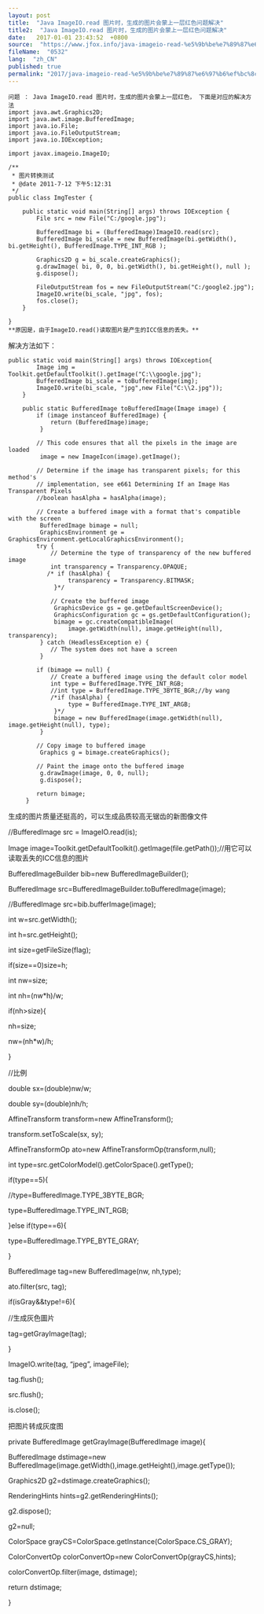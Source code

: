 ```yaml
---
layout: post
title:  "Java ImageIO.read 图片时，生成的图片会蒙上一层红色问题解决"
title2:  "Java ImageIO.read 图片时，生成的图片会蒙上一层红色问题解决"
date:   2017-01-01 23:43:52  +0800
source:  "https://www.jfox.info/java-imageio-read-%e5%9b%be%e7%89%87%e6%97%b6%ef%bc%8c%e7%94%9f%e6%88%90%e7%9a%84%e5%9b%be%e7%89%87%e4%bc%9a%e8%92%99%e4%b8%8a%e4%b8%80%e5%b1%82%e7%ba%a2%e8%89%b2%e9%97%ae%e9%a2%98%e8%a7%a3%e5%86%b3.html"
fileName:  "0532"
lang:  "zh_CN"
published: true
permalink: "2017/java-imageio-read-%e5%9b%be%e7%89%87%e6%97%b6%ef%bc%8c%e7%94%9f%e6%88%90%e7%9a%84%e5%9b%be%e7%89%87%e4%bc%9a%e8%92%99%e4%b8%8a%e4%b8%80%e5%b1%82%e7%ba%a2%e8%89%b2%e9%97%ae%e9%a2%98%e8%a7%a3%e5%86%b3.html"
---
```




    问题 ： Java ImageIO.read 图片时，生成的图片会蒙上一层红色， 下面是对应的解决方法
    import java.awt.Graphics2D;
    import java.awt.image.BufferedImage;
    import java.io.File;
    import java.io.FileOutputStream;
    import java.io.IOException;
    
    import javax.imageio.ImageIO;
    
    /**
     * 图片转换测试
     * @date 2011-7-12 下午5:12:31
     */
    public class ImgTester {
    
    	public static void main(String[] args) throws IOException {
    		File src = new File("C:/google.jpg");
    
    		BufferedImage bi = (BufferedImage)ImageIO.read(src);
    		BufferedImage bi_scale = new BufferedImage(bi.getWidth(), bi.getHeight(), BufferedImage.TYPE_INT_RGB );
    		
    		Graphics2D g = bi_scale.createGraphics();
    		g.drawImage( bi, 0, 0, bi.getWidth(), bi.getHeight(), null );
    		g.dispose();
    		
    		FileOutputStream fos = new FileOutputStream("C:/google2.jpg");
    		ImageIO.write(bi_scale, "jpg", fos);
    		fos.close();
    	}
    
    }
    **原因是，由于ImageIO.read()读取图片是产生的ICC信息的丢失。**

解决方法如下：

    public static void main(String[] args) throws IOException{
    		Image img = Toolkit.getDefaultToolkit().getImage("C:\\google.jpg");
     		BufferedImage bi_scale = toBufferedImage(img);
    		ImageIO.write(bi_scale, "jpg",new File("C:\\2.jpg"));
    	}
    	
    	public static BufferedImage toBufferedImage(Image image) {
            if (image instanceof BufferedImage) {
                return (BufferedImage)image;
             }
        
            // This code ensures that all the pixels in the image are loaded
             image = new ImageIcon(image).getImage();
        
            // Determine if the image has transparent pixels; for this method's
            // implementation, see e661 Determining If an Image Has Transparent Pixels
            //boolean hasAlpha = hasAlpha(image);
        
            // Create a buffered image with a format that's compatible with the screen
             BufferedImage bimage = null;
             GraphicsEnvironment ge = GraphicsEnvironment.getLocalGraphicsEnvironment();
            try {
                // Determine the type of transparency of the new buffered image
                int transparency = Transparency.OPAQUE;
               /* if (hasAlpha) {
                     transparency = Transparency.BITMASK;
                 }*/
        
                // Create the buffered image
                 GraphicsDevice gs = ge.getDefaultScreenDevice();
                 GraphicsConfiguration gc = gs.getDefaultConfiguration();
                 bimage = gc.createCompatibleImage(
                     image.getWidth(null), image.getHeight(null), transparency);
             } catch (HeadlessException e) {
                // The system does not have a screen
             }
        
            if (bimage == null) {
                // Create a buffered image using the default color model
                int type = BufferedImage.TYPE_INT_RGB;
                //int type = BufferedImage.TYPE_3BYTE_BGR;//by wang
                /*if (hasAlpha) {
                     type = BufferedImage.TYPE_INT_ARGB;
                 }*/
                 bimage = new BufferedImage(image.getWidth(null), image.getHeight(null), type);
             }
        
            // Copy image to buffered image
             Graphics g = bimage.createGraphics();
        
            // Paint the image onto the buffered image
             g.drawImage(image, 0, 0, null);
             g.dispose();
        
            return bimage;
         }

生成的图片质量还挺高的，可以生成品质较高无锯齿的新图像文件

//BufferedImage src = ImageIO.read(is);

Image image=Toolkit.getDefaultToolkit().getImage(file.getPath());//用它可以读取丢失的ICC信息的图片

BufferedImageBuilder bib=new BufferedImageBuilder();

BufferedImage src=BufferedImageBuilder.toBufferedImage(image);

//BufferedImage src=bib.bufferImage(image);

int w=src.getWidth();

int h=src.getHeight();

int size=getFileSize(flag);

if(size==0)size=h;

int nw=size;

int nh=(nw*h)/w;

if(nh>size){

nh=size;

nw=(nh*w)/h;

}

//比例

double sx=(double)nw/w;

double sy=(double)nh/h;

AffineTransform transform=new AffineTransform();

transform.setToScale(sx, sy);

AffineTransformOp ato=new AffineTransformOp(transform,null);

int type=src.getColorModel().getColorSpace().getType();

if(type==5){

//type=BufferedImage.TYPE_3BYTE_BGR;

type=BufferedImage.TYPE_INT_RGB;

}else if(type==6){

type=BufferedImage.TYPE_BYTE_GRAY;

}

BufferedImage tag=new BufferedImage(nw, nh,type);

ato.filter(src, tag);

if(isGray&&type!=6){

//生成灰色圖片

tag=getGrayImage(tag);

}

ImageIO.write(tag, “jpeg”, imageFile);

tag.flush();

src.flush();

is.close();

把图片转成灰度图

private BufferedImage getGrayImage(BufferedImage image){

BufferedImage dstimage=new BufferedImage(image.getWidth(),image.getHeight(),image.getType());

Graphics2D g2=dstimage.createGraphics();

RenderingHints hints=g2.getRenderingHints();

g2.dispose();

g2=null;

ColorSpace grayCS=ColorSpace.getInstance(ColorSpace.CS_GRAY);

ColorConvertOp colorConvertOp=new ColorConvertOp(grayCS,hints);

colorConvertOp.filter(image, dstimage);

return dstimage;

}
